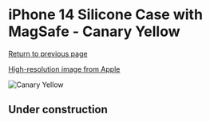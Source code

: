 # iPhone 14 Silicone Case with MagSafe - Canary Yellow

[Return to previous page](/iphone_14)

[High-resolution image from Apple](https://store.storeimages.cdn-apple.com/8756/as-images.apple.com/is/MQU73?wid=4500&hei=4500&fmt=png)

<div style="width: 500px"><img src="/everyphone/MQU73.png" alt="Canary Yellow"></div>

## Under construction
